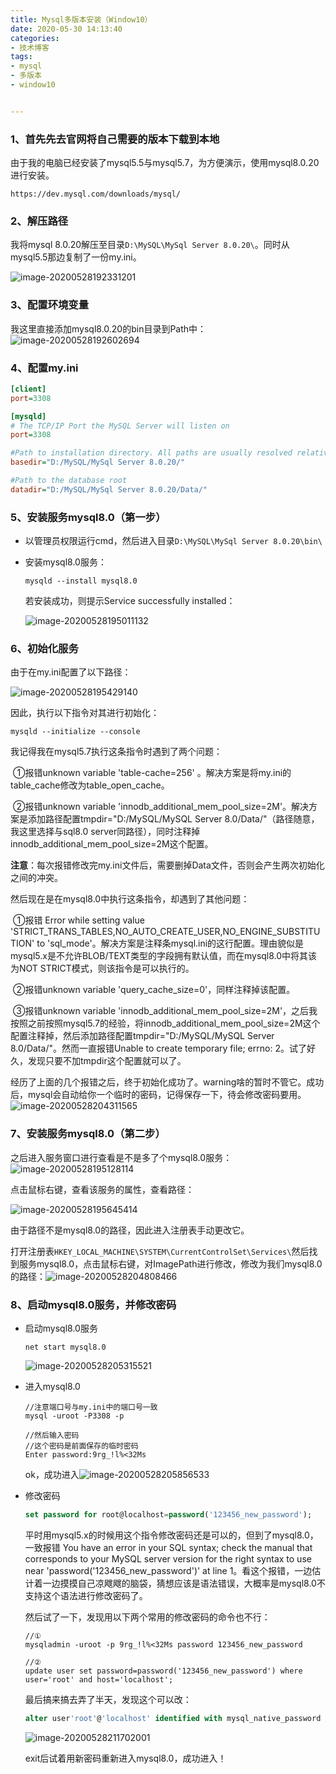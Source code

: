 ```yaml
---
title: Mysql多版本安装（Window10）
date: 2020-05-30 14:13:40
categories:
- 技术博客
tags:
- mysql
- 多版本
- window10


---
```




### 1、首先先去官网将自己需要的版本下载到本地

由于我的电脑已经安装了mysql5.5与mysql5.7，为方便演示，使用mysql8.0.20进行安装。

```http
https://dev.mysql.com/downloads/mysql/
```

### 2、解压路径

我将mysql 8.0.20解压至目录`D:\MySQL\MySql Server 8.0.20\`。同时从mysql5.5那边复制了一份my.ini。

![image-20200528192331201](Mysql多版本安装（Window10）/image-20200528192331201.png)

### 3、配置环境变量

我这里直接添加mysql8.0.20的bin目录到Path中：![image-20200528192602694](Mysql多版本安装（Window10）/image-20200528192602694.png)

### 4、配置my.ini

```ini
[client]
port=3308

[mysqld]
# The TCP/IP Port the MySQL Server will listen on
port=3308

#Path to installation directory. All paths are usually resolved relative to this.
basedir="D:/MySQL/MySql Server 8.0.20/"

#Path to the database root
datadir="D:/MySQL/MySql Server 8.0.20/Data/"
```

### 5、安装服务mysql8.0（第一步）

- 以管理员权限运行cmd，然后进入目录`D:\MySQL\MySql Server 8.0.20\bin\`

- 安装mysql8.0服务：

  ```order
  mysqld --install mysql8.0
  ```

  若安装成功，则提示Service successfully installed：

  ![image-20200528195011132](Mysql多版本安装（Window10）/image-20200528195011132.png)

### 6、初始化服务

由于在my.ini配置了以下路径：

![image-20200528195429140](Mysql多版本安装（Window10）/image-20200528195429140.png)

因此，执行以下指令对其进行初始化：

```order
mysqld --initialize --console
```

我记得我在mysql5.7执行这条指令时遇到了两个问题：

​	①报错unknown variable 'table-cache=256' 。解决方案是将my.ini的table_cache修改为table_open_cache。

​	②报错unknown variable 'innodb_additional_mem_pool_size=2M'。解决方案是添加路径配置tmpdir="D:/MySQL/MySQL Server 8.0/Data/"（路径随意，我这里选择与sql8.0 server同路径），同时注释掉innodb_additional_mem_pool_size=2M这个配置。



**注意**：每次报错修改完my.ini文件后，需要删掉Data文件，否则会产生两次初始化之间的冲突。

然后现在是在mysql8.0中执行这条指令，却遇到了其他问题：

​	①报错 Error while setting value 'STRICT_TRANS_TABLES,NO_AUTO_CREATE_USER,NO_ENGINE_SUBSTITUTION' to 'sql_mode'。解决方案是注释条mysql.ini的这行配置。理由貌似是mysql5.x是不允许BLOB/TEXT类型的字段拥有默认值，而在mysql8.0中将其该为NOT STRICT模式，则该指令是可以执行的。

​	②报错unknown variable 'query_cache_size=0'，同样注释掉该配置。

​	③报错unknown variable 'innodb_additional_mem_pool_size=2M'，之后我按照之前按照mysql5.7的经验，将innodb_additional_mem_pool_size=2M这个配置注释掉，然后添加路径配置tmpdir="D:/MySQL/MySQL Server 8.0/Data/"。然而一直报错Unable to create temporary file; errno: 2。试了好久，发现只要不加tmpdir这个配置就可以了。



经历了上面的几个报错之后，终于初始化成功了。warning啥的暂时不管它。成功后，mysql会自动给你一个临时的密码，记得保存一下，待会修改密码要用。![image-20200528204311565](Mysql多版本安装（Window10）/image-20200528204311565.png)



### 7、安装服务mysql8.0（第二步）

之后进入服务窗口进行查看是不是多了个mysql8.0服务：![image-20200528195128114](Mysql多版本安装（Window10）/image-20200528195128114.png)



点击鼠标右键，查看该服务的属性，查看路径：

![image-20200528195645414](Mysql多版本安装（Window10）/image-20200528195645414.png)

由于路径不是mysql8.0的路径，因此进入注册表手动更改它。

打开注册表`HKEY_LOCAL_MACHINE\SYSTEM\CurrentControlSet\Services\`然后找到服务mysql8.0，点击鼠标右键，对ImagePath进行修改，修改为我们mysql8.0的路径：![image-20200528204808466](Mysql多版本安装（Window10）/image-20200528204808466.png)





### 8、启动mysql8.0服务，并修改密码

- 启动mysql8.0服务

  ```order
  net start mysql8.0
  ```

  ![image-20200528205315521](Mysql多版本安装（Window10）/image-20200528205315521.png)

- 进入mysql8.0

  ```order
  //注意端口号与my.ini中的端口号一致
  mysql -uroot -P3308 -p 
  
  //然后输入密码
  //这个密码是前面保存的临时密码
  Enter password:9rg_!l%<32Ms	
  ```

  ok，成功进入![image-20200528205856533](Mysql多版本安装（Window10）/image-20200528205856533.png)

  

  

- 修改密码

  ```sql
  set password for root@localhost=password('123456_new_password');
  ```

  平时用mysql5.x的时候用这个指令修改密码还是可以的，但到了mysql8.0，一致报错 You have an error in your SQL syntax; check the manual that corresponds to your MySQL server version for the right syntax to use near 'password('123456_new_password')' at line 1。看这个报错，一边估计着一边摸摸自己凉飕飕的脑袋，猜想应该是语法错误，大概率是mysql8.0不支持这个语法进行修改密码了。

  

  然后试了一下，发现用以下两个常用的修改密码的命令也不行：

  ```order
  //①
  mysqladmin -uroot -p 9rg_!l%<32Ms password 123456_new_password
  
  //②
  update user set password=password('123456_new_password') where user='root' and host='localhost'; 
  ```

  最后搞来搞去弄了半天，发现这个可以改：

  ```sql
  alter user'root'@'localhost' identified with mysql_native_password by '123456_new_password';
  ```

  ![image-20200528211702001](Mysql多版本安装（Window10）/image-20200528211702001.png)

  exit后试着用新密码重新进入mysql8.0，成功进入！


